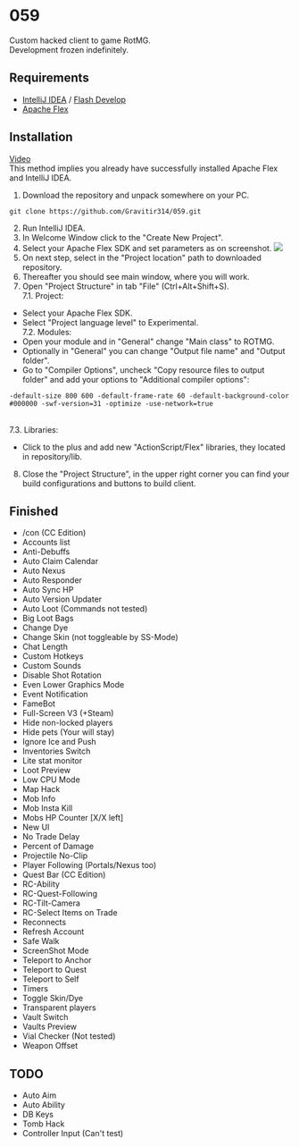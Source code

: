 # 059
Custom hacked client to game RotMG.
<br>Development frozen indefinitely.
## Requirements
- [IntelliJ IDEA](https://en.wikipedia.org/wiki/IntelliJ_IDEA) / [Flash Develop](https://en.wikipedia.org/wiki/FlashDevelop)
- [Apache Flex](https://en.wikipedia.org/wiki/Apache_Flex)
## Installation
[Video](https://www.youtube.com/watch?v=zBKwq1ayeHw)
<br>This method implies you already have successfully installed Apache Flex and IntelliJ IDEA.
<br>
1. Download the repository and unpack somewhere on your PC.
```
git clone https://github.com/Gravitir314/059.git
```
2. Run IntelliJ IDEA.
3. In Welcome Window click to the "Create New Project".
4. Select your Apache Flex SDK and set parameters as on screenshot.
![](https://i.imgur.com/wtqadjd.png)
5. On next step, select in the "Project location" path to downloaded repository.
6. Thereafter you should see main window, where you will work.
7. Open "Project Structure" in tab "File" (Ctrl+Alt+Shift+S).
<br>7.1. Project:
- Select your Apache Flex SDK.
- Select "Project language level" to Experimental.
<br>7.2. Modules:
- Open your module and in "General" change "Main class" to ROTMG.
- Optionally in "General" you can change "Output file name" and "Output folder".
- Go to "Compiler Options", uncheck "Copy resource files to output folder" and add your options to "Additional compiler options":
```
-default-size 800 600 -default-frame-rate 60 -default-background-color #000000 -swf-version=31 -optimize -use-network=true
```
<br>7.3. Libraries:
- Click to the plus and add new "ActionScript/Flex" libraries, they located in repository/lib.
8. Close the "Project Structure", in the upper right corner you can find your build configurations and buttons to build client.
## Finished
- /con (CC Edition)
- Accounts list
- Anti-Debuffs
- Auto Claim Calendar
- Auto Nexus
- Auto Responder
- Auto Sync HP
- Auto Version Updater
- Auto Loot (Commands not tested)
- Big Loot Bags
- Change Dye
- Change Skin (not toggleable by SS-Mode)
- Chat Length
- Custom Hotkeys
- Custom Sounds
- Disable Shot Rotation
- Even Lower Graphics Mode
- Event Notification
- FameBot
- Full-Screen V3 (+Steam)
- Hide non-locked players
- Hide pets (Your will stay)
- Ignore Ice and Push
- Inventories Switch
- Lite stat monitor
- Loot Preview
- Low CPU Mode
- Map Hack
- Mob Info
- Mob Insta Kill
- Mobs HP Counter [X/X left]
- New UI
- No Trade Delay
- Percent of Damage
- Projectile No-Clip
- Player Following (Portals/Nexus too)
- Quest Bar (CC Edition)
- RC-Ability
- RC-Quest-Following
- RC-Tilt-Camera
- RC-Select Items on Trade
- Reconnects
- Refresh Account
- Safe Walk
- ScreenShot Mode
- Teleport to Anchor
- Teleport to Quest
- Teleport to Self
- Timers
- Toggle Skin/Dye
- Transparent players
- Vault Switch
- Vaults Preview
- Vial Checker (Not tested)
- Weapon Offset
## TODO
- Auto Aim
- Auto Ability
- DB Keys
- Tomb Hack
- Controller Input (Can't test)
